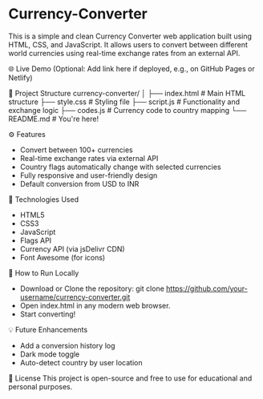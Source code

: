 # Currency-Converter

This is a simple and clean Currency Converter web application built using HTML, CSS, and JavaScript. It allows users to convert between different world currencies using real-time exchange rates from an external API.

🌐 Live Demo
(Optional: Add link here if deployed, e.g., on GitHub Pages or Netlify)

📁 Project Structure
currency-converter/
│
├── index.html      # Main HTML structure
├── style.css       # Styling file
├── script.js       # Functionality and exchange logic
├── codes.js        # Currency code to country mapping
└── README.md       # You're here!

⚙️ Features
- Convert between 100+ currencies
- Real-time exchange rates via external API
- Country flags automatically change with selected currencies
- Fully responsive and user-friendly design
- Default conversion from USD to INR

🔗 Technologies Used
- HTML5
- CSS3
- JavaScript
- Flags API
- Currency API (via jsDelivr CDN)
- Font Awesome (for icons)

🚀 How to Run Locally
- Download or Clone the repository: git clone https://github.com/your-username/currency-converter.git
- Open index.html in any modern web browser.
- Start converting!

💡 Future Enhancements
- Add a conversion history log
- Dark mode toggle
- Auto-detect country by user location

📜 License
This project is open-source and free to use for educational and personal purposes.

